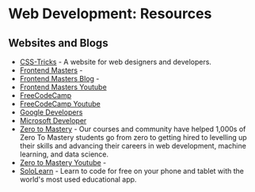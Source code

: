 # Web Development: Resources

## Websites and Blogs

- [CSS-Tricks](https://css-tricks.com/) - A website for web designers and developers.
- [Frontend Masters](https://frontendmasters.com/) -
- [Frontend Masters Blog](https://frontendmasters.com/blog/) -
- [Frontend Masters Youtube](https://www.youtube.com/channel/UCYUQi2bRvzUeBvZ4KtKo9DQ)
- [FreeCodeCamp](https://www.freecodecamp.org/)
- [FreeCodeCamp Youtube](https://www.youtube.com/channel/UC8butISFwT-Wl7EV0hUK0BQ)
- [Google Developers](https://developers.google.com/)
- [Microsoft Developer](https://developer.microsoft.com/en-us/)
- [Zero to Mastery](https://zerotomastery.io/) - Our courses and community have helped 1,000s of Zero To Mastery students go from zero to getting hired to levelling up their skills and advancing their careers in web development, machine learning, and data science.
- [Zero to Mastery Youtube](https://www.youtube.com/c/ZeroToMastery) -
- [SoloLearn](https://www.sololearn.com/) - Learn to code for free on your phone and tablet with the world's most used educational app.
